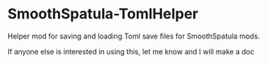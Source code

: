 # SmoothSpatula-TomlHelper

Helper mod for saving and loading Toml save files for SmoothSpatula mods.

If anyone else is interested in using this, let me know and I will make a doc
